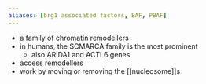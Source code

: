 ```yaml
---
aliases: [brg1 associated factors, BAF, PBAF]
---
```

- a family of chromatin remodellers 
- in humans, the SCMARCA family is the most prominent
	- also ARIDA1 and ACTL6 genes
- access remodellers 
- work by moving or removing the [[nucleosome]]s